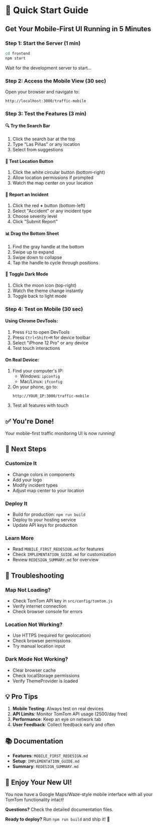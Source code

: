 # 🚀 Quick Start Guide

## Get Your Mobile-First UI Running in 5 Minutes

### Step 1: Start the Server (1 min)

```bash
cd frontend
npm start
```

Wait for the development server to start...

### Step 2: Access the Mobile View (30 sec)

Open your browser and navigate to:

```
http://localhost:3000/traffic-mobile
```

### Step 3: Test the Features (3 min)

#### 🔍 Try the Search Bar
1. Click the search bar at the top
2. Type "Las Piñas" or any location
3. Select from suggestions

#### 📍 Test Location Button
1. Click the white circular button (bottom-right)
2. Allow location permissions if prompted
3. Watch the map center on your location

#### 🚨 Report an Incident
1. Click the red **+** button (bottom-left)
2. Select "Accident" or any incident type
3. Choose severity level
4. Click "Submit Report"

#### 📊 Drag the Bottom Sheet
1. Find the gray handle at the bottom
2. Swipe up to expand
3. Swipe down to collapse
4. Tap the handle to cycle through positions

#### 🌙 Toggle Dark Mode
1. Click the moon icon (top-right)
2. Watch the theme change instantly
3. Toggle back to light mode

### Step 4: Test on Mobile (30 sec)

#### Using Chrome DevTools:
1. Press `F12` to open DevTools
2. Press `Ctrl+Shift+M` for device toolbar
3. Select "iPhone 12 Pro" or any device
4. Test touch interactions

#### On Real Device:
1. Find your computer's IP:
   - Windows: `ipconfig`
   - Mac/Linux: `ifconfig`
2. On your phone, go to:
   ```
   http://YOUR_IP:3000/traffic-mobile
   ```
3. Test all features with touch

## ✅ You're Done!

Your mobile-first traffic monitoring UI is now running!

## 🎯 Next Steps

### Customize It
- Change colors in components
- Add your logo
- Modify incident types
- Adjust map center to your location

### Deploy It
- Build for production: `npm run build`
- Deploy to your hosting service
- Update API keys for production

### Learn More
- Read `MOBILE_FIRST_REDESIGN.md` for features
- Check `IMPLEMENTATION_GUIDE.md` for customization
- Review `REDESIGN_SUMMARY.md` for overview

## 🐛 Troubleshooting

### Map Not Loading?
- Check TomTom API key in `src/config/tomtom.js`
- Verify internet connection
- Check browser console for errors

### Location Not Working?
- Use HTTPS (required for geolocation)
- Check browser permissions
- Try manual location input

### Dark Mode Not Working?
- Clear browser cache
- Check localStorage permissions
- Verify ThemeProvider is loaded

## 💡 Pro Tips

1. **Mobile Testing**: Always test on real devices
2. **API Limits**: Monitor TomTom API usage (2500/day free)
3. **Performance**: Keep an eye on network tab
4. **User Feedback**: Collect feedback early and often

## 📚 Documentation

- **Features**: `MOBILE_FIRST_REDESIGN.md`
- **Setup**: `IMPLEMENTATION_GUIDE.md`
- **Summary**: `REDESIGN_SUMMARY.md`

## 🎉 Enjoy Your New UI!

You now have a Google Maps/Waze-style mobile interface with all your TomTom functionality intact!

**Questions?** Check the detailed documentation files.

**Ready to deploy?** Run `npm run build` and ship it! 🚀

